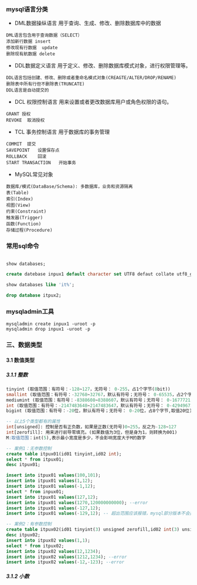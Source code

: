 ### mysql语言分类
- DML数据操纵语言 用于查询、生成、修改、删除数据库中的数据
```
DML语言包含用于查询数据（SELECT）
添加新行数据 insert
修改现有行数据  update
删除现有航数据 delete
```
- DDL数据定义语言 用于定义、修改、删除数据库模式对象，进行权限管理等。
```
DDL语言包括创建、修改、删除或者重命名模式对象(CREAGTE/ALTER/DROP/RENAME)
删除表中所有行但不删除表(TRUNCATE)
DDL语言是自动提交的
```
- DCL 权限控制语言 用来设置或者更改数据库用户或角色权限的语句。
```
GRANT 授权
REVOKE  取消授权
```
- TCL 事务控制语言 用于数据库的事务管理
```
COMMIT  提交
SAVEPOINT   设置保存点
ROLLBACK    回滚
START TRANSACTION   开始事务
```
- MySQL常见对象 
```
数据库/模式(DataBase/Schema): 多数据库，业务和资源隔离
表(Table)
索引(Index)
视图(View)
约束(Constraint)
触发器(Trigger)
函数(Function)
存储过程(Procedure)

```

### 常用sql命令
```sql

show databases;

create datebase inpux1 default character set UTF8 defaut collate utf8_general_cli;

show databases like 'it%';

drop database itpux2;

```

### mysqladmin工具
```
mysqladmin create inpux1 -uroot -p
mysqladmin drop inpux1 -uroot -p

```

### 三、数据类型
#### 3.1 数值类型
##### 3.1.1 整数
```sql
tinyint (取值范围：有符号：-128~127，无符号： 0-255，占1个字节(8bit))
smallint (取值范围：有符号：-32768~32767，默认有符号；无符号： 0-65535，占2个字节,取值5位)
mediumint (取值范围：有符号：-8388608~8388607，默认有符号；无符号： 0-16777215，占3个字节,取值8位)
int (取值范围：有符号：-2147483648~2147483647，默认有符号；无符号： 0-4294967295，占4个字节,取值11位)
bigint (取值范围：有符号：-20位，默认有符号；无符号： 0-20位，占8个字节,取值20位)

-- 以上5个类型都有的属性
int[unsigned]: 控制是否有正负数，如果是正数(无符号)0~255，反之为-128~127
int[zerofill]: 用来进行前导零填充。(如果数值为3位，但是身为1，则转换为001)
M:取值范围：int(5),表示最小宽度是多少，不会影响宽度大于M的数字

-- 案例1：无参数控制
create table itpux01(id01 tinyint,id02 int);
select * from itpux01;
desc itpux01;

insert into itpux01 values(100,101);
insert into itpux01 values(1,12);
insert into itpux01 values(-1,12);
select * from inpux01;
insert into itpux01 values(127,12);
insert into itpux01 values(1270,120000000000); --error
insert into itpux01 values(-127,12);
insert into itpux01 values(-129,12); -- 超出范围应该报错，mysql部分版本不会报错

-- 案例2：有参数控制
create table itpux02(id01 tinyint(3) unsigned zerofill,id02 int(3) unsigned zerofill);
desc itpux02;
insert into itpux02 values(1,1);
select * from itpux02;
insert into itpux02 values(12,1234);
insert into itpux02 values(1212,1234); --error
insert into itpux02 values(-12,-123); --error

```
##### 3.1.2 小数
```sql



```